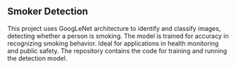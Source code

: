## Smoker Detection
This project uses GoogLeNet architecture to identify and classify images, detecting whether a person is smoking. The model is trained for accuracy in recognizing smoking behavior. Ideal for applications in health monitoring and public safety. The repository contains the code for training and running the detection model.
